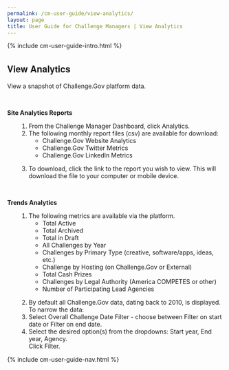 ```yaml
---
permalink: /cm-user-guide/view-analytics/
layout: page
title: User Guide for Challenge Managers | View Analytics
---
```

<div class="res-sec">
  <div class="grid-row ">
    <div class="grid-col-12">{% include cm-user-guide-intro.html %}</div>
  </div>
  <div class="grid-row grid-gap usa-typo">
    <div class="grid-col-12 pt-10 pb-30 px-0">
      <div class="bg-secondary-lighter text-center">
        <h2 class="mb-0">View Analytics</h2>
      </div>
    </div>
  </div>
  <div class="grid-row grid-gap justify-content-between">
    <div class="grid-col-7">
      <div class="usa-prose">
        <p>View a snapshot of Challenge.Gov platform data.</p>
        <br>
        <p><b>Site Analytics Reports</b></p>
        <ol>
          <li class="font-bolder"><span>From the Challenge Manager Dashboard, click Analytics.</span></li>
          <li class="font-bolder"><span>The following monthly report files (csv) are available for download:
            <ul class="mb-0">
              <li>Challenge.Gov Website Analytics</li>
              <li>Challenge.Gov Twitter Metrics</li>
              <li>Challenge.Gov LinkedIn Metrics</li>
            </ul>
          </span></li>
          <li class="font-bolder"><span>To download, click the link to the report you wish to view. This will download the file to your computer or mobile device.</span></li>
        </ol>
        <br>
        <p><b>Trends Analytics</b></p>
        <ol>
          <li class="font-bolder"><span>The following metrics are available via the platform.
            <ul class="mb-0">
              <li>Total Active</li>
              <li>Total Archived</li>
              <li>Total in Draft</li>
              <li>All Challenges by Year</li>
              <li>Challenges by Primary Type (creative, software/apps, ideas, etc.)</li>
              <li>Challenge by Hosting (on Challenge.Gov or External)</li>
              <li>Total Cash Prizes</li>
              <li>Challenges by Legal Authority (America COMPETES or other)</li>
              <li>Number of Participating Lead Agencies</li>
            </ul>
          </span></li>
          <li class="font-bolder"><span>By default all Challenge.Gov data, dating back to 2010, is displayed. To narrow the data:</span></li>
          <li class="font-bolder"><span>Select Overall Challenge Date Filter - choose between Filter on start date or Filter on end date.</span></li>
          <li class="font-bolder"><span>Select the desired option(s) from the dropdowns: Start year, End year, Agency.</span> <br /> <span>Click Filter.</span></li>
        </ol>
      </div>
    </div>
    <div class="grid-col-4">  {% include cm-user-guide-nav.html %} </div>
  </div>
</div>
<style>
  .usa-prose ol{
    padding-left: 50px;
    margin-top: 0;
  }
  .usa-prose ol ul{
    margin-top: 0;
  }
  .usa-prose ul{
    padding-left: 2rem;
    margin-top: 0;
    margin-bottom: 1em;
  }
  .usa-prose ul li{
    max-width: 100%;
    margin-bottom: 0;
  }
  .tablet\:grid-col-10 {
    flex: 0 1 auto;
    width: 100%;
  }
  .grid-container .usa-sidenav {
    margin-left: 0;
    margin-right: 0;
    padding-left: 0;
  }
  .grid-container .usa-sidenav__sublist {
    list-style-type: none;
    padding-left: 0;
    margin: 0;
    font-size: 1rem;
  }
  .usa-typo {
    font-family: Source Sans Pro Web,Helvetica Neue,Helvetica,Roboto,Arial,sans-serif;
  }
  .menu-title {
    text-indent: 1em;
    font-weight: 600;
  }
  .no-underline {
    text-decoration: none !important;
  }
  .child-link {
    text-indent: 2em;
    color: #757575;
    font-weight: 500;
  }
  .usa-sidenav__item a:not(.usa-current):hover {
    background-color: #f1f1f1;
  }
  
  .usa-sidenav__sublist .usa-sidenav__item a.inactive-link:hover,
  .usa-sidenav__item a.child-link.inactive-link:hover {
    color: #004c8c !important;
    font-weight: 400 !important;
    text-decoration: none !important;
  }
  
  .usa-sidenav__sublist a:not(.usa-current),
  .usa-sidenav__item a.child-link:not(.usa-current) {
    color: #757575 !important;
  }
  
  .usa-current {
    color: #205493 !important;
    font-weight: 600 !important;
  }
  
  .usa-sidenav__item a.child-link:not(.usa-current):hover {
    font-weight: 400 !important;
  }
  
  .usa-sidenav__item a[href=""]:hover {
    color: #205493 !important;
    font-weight: 400 !important;
  }
  
  .usa-sidenav__item a.menu-title:hover {
    background-color: transparent !important;
  }
</style>